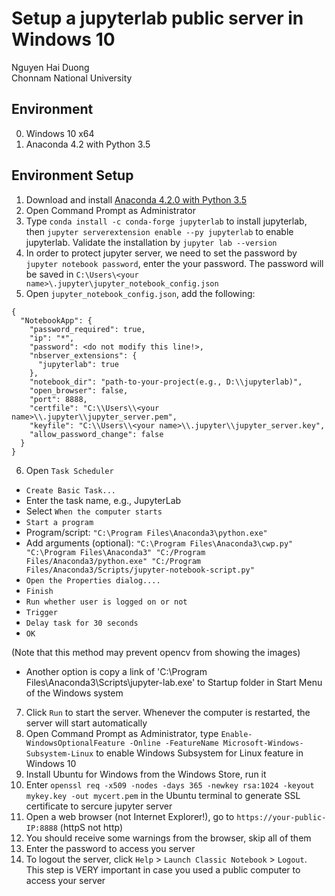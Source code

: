# Setup a jupyterlab public server in Windows 10
Nguyen Hai Duong  
Chonnam National University  
  
    
## Environment
0. Windows 10 x64
1. Anaconda 4.2 with Python 3.5

## Environment Setup
1. Download and install [Anaconda 4.2.0 with Python 3.5](https://repo.continuum.io/archive/Anaconda3-4.2.0-Windows-x86_64.exe)
2. Open Command Prompt as Administrator
3. Type `conda install -c conda-forge jupyterlab` to install jupyterlab, then `jupyter serverextension enable --py jupyterlab` to enable jupyterlab. Validate the installation by `jupyter lab --version`
4. In order to protect jupyter server, we need to set the password by `jupyter notebook password`, enter the your password. The password will be saved in `C:\Users\<your name>\.jupyter\jupyter_notebook_config.json`
5. Open `jupyter_notebook_config.json`, add the following:
```
{
  "NotebookApp": {
    "password_required": true,
    "ip": "*",
    "password": <do not modify this line!>,
    "nbserver_extensions": {
      "jupyterlab": true
    },
    "notebook_dir": "path-to-your-project(e.g., D:\\jupyterlab)",
    "open_browser": false,
    "port": 8888,
	"certfile": "C:\\Users\\<your name>\\.jupyter\\jupyter_server.pem",
	"keyfile": "C:\\Users\\<your name>\\.jupyter\\jupyter_server.key",
	"allow_password_change": false
  }
}
```
6. Open `Task Scheduler`  
- `Create Basic Task...`
- Enter the task name, e.g., JupyterLab
- Select `When the computer starts`
- `Start a program`
- Program/script: `"C:\Program Files\Anaconda3\python.exe"`
- Add arguments (optional): `"C:\Program Files\Anaconda3\cwp.py" "C:\Program Files\Anaconda3" "C:/Program Files/Anaconda3/python.exe" "C:/Program Files/Anaconda3/Scripts/jupyter-notebook-script.py"`
- `Open the Properties dialog....`
- `Finish`
- `Run whether user is logged on or not`
- `Trigger`
- `Delay task for 30 seconds`
- `OK`  
  
  
(Note that this method may prevent opencv from showing the images)  
* Another option is copy a link of 'C:\Program Files\Anaconda3\Scripts\jupyter-lab.exe' to Startup folder in Start Menu of the Windows system  
7. Click `Run` to start the server. Whenever the computer is restarted, the server will start automatically
8. Open Command Prompt as Administrator, type `Enable-WindowsOptionalFeature -Online -FeatureName Microsoft-Windows-Subsystem-Linux` to enable Windows Subsystem for Linux feature in Windows 10
9. Install Ubuntu for Windows from the Windows Store, run it
10. Enter `openssl req -x509 -nodes -days 365 -newkey rsa:1024 -keyout mykey.key -out mycert.pem` in the Ubuntu terminal to generate SSL certificate to sercure jupyter server
11. Open a web browser (not Internet Explorer!), go to `https://your-public-IP:8888` (httpS not http)
12. You should receive some warnings from the browser, skip all of them
13. Enter the password to access you server
14. To logout the server, click `Help` > `Launch Classic Notebook` > `Logout`. This step is VERY important in case you used a public computer to access your server